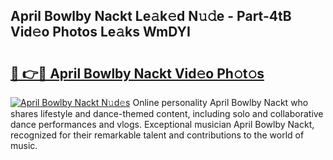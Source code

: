 ## April Bowlby Nackt Le𝚊k𝚎d N𝚞𝚍e - Part-4tB Vid𝚎o Photos Le𝚊ks WmDYI

# <h2><a href="http://fb30g25.evod.top/?m=April+Bowlby+Nackt">🔗 👉🔴 April Bowlby Nackt Vid𝚎o Ph𝚘t𝚘s</a></h2>

[![April Bowlby Nackt N𝚞d𝚎s](https://i.imgur.com/8V9OHl7.gif)](http://fb30g25.evod.top/?m=April+Bowlby+Nackt)
Online personality April Bowlby Nackt who shares lifestyle and dance-themed content, including solo and collaborative dance performances and vlogs. Exceptional musician April Bowlby Nackt, recognized for their remarkable talent and contributions to the world of music. 
